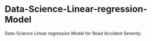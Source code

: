# Data-Science-Linear-regression-Model
Data-Science Linear regression Model for Road Accident Severity.
